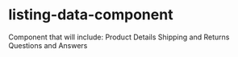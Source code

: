 # listing-data-component

Component that will include:
Product Details
Shipping and Returns
Questions and Answers
